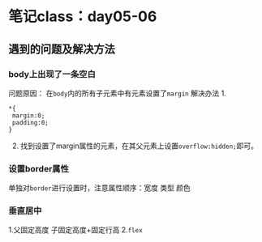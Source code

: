 # 笔记class：day05-06

## 遇到的问题及解决方法

### body上出现了一条空白
问题原因：
在```body```内的所有子元素中有元素设置了```margin```
解决办法
1. 
```
*{
 margin:0;
 padding:0;
}
```
2. 找到设置了margin属性的元素，在其父元素上设置```overflow:hidden;```即可。
### 设置border属性
单独对```border```进行设置时，注意属性顺序：宽度 类型 颜色

### 垂直居中

1.父固定高度 子固定高度+固定行高
2.```flex```